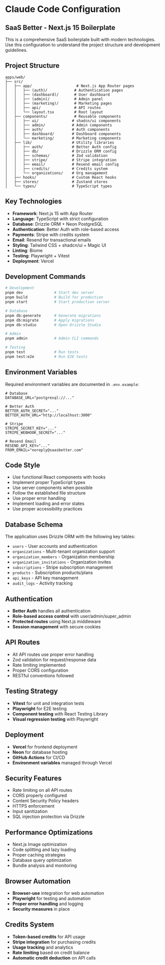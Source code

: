 # Claude Code Configuration

## SaaS Better - Next.js 15 Boilerplate

This is a comprehensive SaaS boilerplate built with modern technologies. Use this configuration to understand the project structure and development guidelines.

## Project Structure

```
apps/web/
├── src/
│   ├── app/                    # Next.js App Router pages
│   │   ├── (auth)/            # Authentication pages
│   │   ├── (dashboard)/       # User dashboard
│   │   ├── (admin)/           # Admin panel
│   │   ├── (marketing)/       # Marketing pages
│   │   ├── api/               # API routes
│   │   └── layout.tsx         # Root layout
│   ├── components/            # Reusable components
│   │   ├── ui/               # shadcn/ui components
│   │   ├── admin/            # Admin components
│   │   ├── auth/             # Auth components
│   │   ├── dashboard/        # Dashboard components
│   │   └── marketing/        # Marketing components
│   ├── lib/                  # Utility libraries
│   │   ├── auth/             # Better Auth config
│   │   ├── db/               # Drizzle ORM config
│   │   ├── schemas/          # Zod validation
│   │   ├── stripe/           # Stripe integration
│   │   ├── email/            # Resend email config
│   │   ├── credits/          # Credits system
│   │   └── organizations/    # Org management
│   ├── hooks/                # Custom React hooks
│   ├── stores/               # Zustand stores
│   └── types/                # TypeScript types
```

## Key Technologies

- **Framework**: Next.js 15 with App Router
- **Language**: TypeScript with strict configuration
- **Database**: Drizzle ORM + Neon PostgreSQL
- **Authentication**: Better Auth with role-based access
- **Payments**: Stripe with credits system
- **Email**: Resend for transactional emails
- **Styling**: Tailwind CSS + shadcn/ui + Magic UI
- **Linting**: Biome
- **Testing**: Playwright + Vitest
- **Deployment**: Vercel

## Development Commands

```bash
# Development
pnpm dev              # Start dev server
pnpm build            # Build for production
pnpm start            # Start production server

# Database
pnpm db:generate      # Generate migrations
pnpm db:migrate       # Apply migrations
pnpm db:studio        # Open Drizzle Studio

# Admin
pnpm admin            # Admin CLI commands

# Testing
pnpm test             # Run tests
pnpm test:e2e         # Run E2E tests
```

## Environment Variables

Required environment variables are documented in `.env.example`:

```env
# Database
DATABASE_URL="postgresql://..."

# Better Auth
BETTER_AUTH_SECRET="..."
BETTER_AUTH_URL="http://localhost:3000"

# Stripe
STRIPE_SECRET_KEY="..."
STRIPE_WEBHOOK_SECRET="..."

# Resend Email
RESEND_API_KEY="..."
FROM_EMAIL="noreply@saasbetter.com"
```

## Code Style

- Use functional React components with hooks
- Implement proper TypeScript types
- Use server components when possible
- Follow the established file structure
- Use proper error handling
- Implement loading and error states
- Use proper accessibility practices

## Database Schema

The application uses Drizzle ORM with the following key tables:

- `users` - User accounts and authentication
- `organizations` - Multi-tenant organization support
- `organization_members` - Organization membership
- `organization_invitations` - Organization invites
- `subscriptions` - Stripe subscription management
- `products` - Subscription products/plans
- `api_keys` - API key management
- `audit_logs` - Activity tracking

## Authentication

- **Better Auth** handles all authentication
- **Role-based access control** with user/admin/super_admin
- **Protected routes** using Next.js middleware
- **Session management** with secure cookies

## API Routes

- All API routes use proper error handling
- Zod validation for request/response data
- Rate limiting implemented
- Proper CORS configuration
- RESTful conventions followed

## Testing Strategy

- **Vitest** for unit and integration tests
- **Playwright** for E2E testing
- **Component testing** with React Testing Library
- **Visual regression testing** with Playwright

## Deployment

- **Vercel** for frontend deployment
- **Neon** for database hosting
- **GitHub Actions** for CI/CD
- **Environment variables** managed through Vercel

## Security Features

- Rate limiting on all API routes
- CORS properly configured
- Content Security Policy headers
- HTTPS enforcement
- Input sanitization
- SQL injection protection via Drizzle

## Performance Optimizations

- Next.js Image optimization
- Code splitting and lazy loading
- Proper caching strategies
- Database query optimization
- Bundle analysis and monitoring

## Browser Automation

- **Browser-use** integration for web automation
- **Playwright** for testing and automation
- **Proper error handling** and logging
- **Security measures** in place

## Credits System

- **Token-based credits** for API usage
- **Stripe integration** for purchasing credits
- **Usage tracking** and analytics
- **Rate limiting** based on credit balance
- **Automatic credit deduction** on API calls
